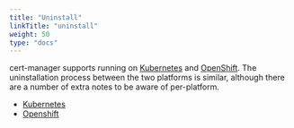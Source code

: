 ```yaml
---
title: "Uninstall"
linkTitle: "uninstall"
weight: 50
type: "docs"
---
```


cert-manager supports running on [Kubernetes](https://kubernetes.io) and
[OpenShift](https://www.openshift.com). The uninstallation process between the
two platforms is similar, although there are a number of extra notes to be aware
of per-platform.

- [Kubernetes](./kubernetes/index.html)
- [Openshift](./openshift/index.html)
